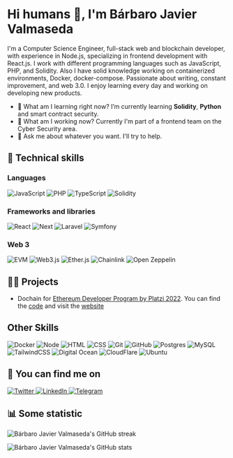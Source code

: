 # Hi humans 👋, I'm Bárbaro Javier Valmaseda

I'm a Computer Science Engineer, full-stack web and blockchain developer, with experience in Node.js, specializing in frontend development with React.js. I work with different programming languages such as JavaScript, PHP, and Solidity. Also I have solid knowledge working on containerized environments, Docker, docker-compose. Passionate about writing, constant improvement, and web 3.0. I enjoy learning every day and working on developing new products. 

- 🌱 What am I learning right now? I’m currently learning **Solidity**, **Python** and smart contract security.
- 👷 What am I working now? Currently I'm part of a frontend team on the Cyber Security area.
- 💬 Ask me about whatever you want. I'll try to help.
  


## 🎯 Technical skills
### Languages
![JavaScript][JavaScript-Badge]
![PHP][PHP-Badge]
![TypeScript][TypeScript-Badge]
![Solidity][Solidity-Badge]
### Frameworks and libraries
![React][React-Badge]
![Next][Next-Badge]
![Laravel][Laravel-badge]
![Symfony][Symfony-Badge]
### Web 3
![EVM][EVM]
![Web3.js][Web3.js]
![Ether.js][Ether.js-Badge]
![Chainlink][Chainlink]
![Open Zeppelin][OpenZeppelin]

## 👨‍💻 Projects
- Dochain for [Ethereum Developer Program by Platzi 2022][eth-dev-program-url]. You can find the [code][Dochain-repo] and visit the [website][Dochain-url]

## Other Skills
![Docker][Docker]
![Node][Node]
![HTML][HTML5]
![CSS][CSS3]
![Git][GIT]
![GitHub][GitHub]
![Postgres][Postgre-badge]
![MySQL][MySQL-Bagde]
![TailwindCSS][Tailwind-Badge]
![Digital Ocean][DigitalOcean-Badge]
![CloudFlare][Cloudflare]
![Ubuntu][Ubuntu]

## 🔗 You can find me on

  <a target="_blank" href="https://twitter.com/cubancodepath" title="cubancodepath on Twitter">
    <img src="https://img.shields.io/badge/Twitter-%231DA1F2.svg?style=for-the-badge&logo=Twitter&logoColor=white" alt="Twitter">
  </a>
  <a target="_blank" href="https://linkedin.com/in/cubancodepath" title="Bárbaro Javier Valmaseda">
    <img src="https://img.shields.io/badge/linkedin-%230077B5.svg?style=for-the-badge&logo=linkedin&logoColor=white" alt="LinkedIn">
  </a>
  <a target="_blank" href="https://t.me/cubancodepath" title="bjvalmaseda on Telegram">
    <img src="https://img.shields.io/badge/Telegram-2CA5E0?style=for-the-badge&logo=telegram&logoColor=white" alt="Telegram">
  </a>


## 📊 Some statistic
![Bárbaro Javier Valmaseda's GitHub streak][GitHub Streak]

![Bárbaro Javier Valmaseda's GitHub stats][GitHub Stats]

<!--![Bárbaro Javier Valmaseda's Top Langs][Top langs]-->


<!-- MARKDOWN LINKS & IMAGES -->
<!-- https://www.markdownguide.org/basic-syntax/#reference-style-links -->
[eth-dev-program-url]: https://platzi.com/cursos/ethereum-dev-program/
[Dochain-repo]: https://github.com/Dochain1
[Dochain-url]: https://dochain.vercel.app/
[PHP-Badge]: https://img.shields.io/badge/php-%23777BB4.svg?style=for-the-badge&logo=php&logoColor=white
[JavaScript-Badge]: https://img.shields.io/badge/javascript-%23323330.svg?style=for-the-badge&logo=javascript&logoColor=%23F7DF1E
[Solidity-Badge]: https://img.shields.io/badge/Solidity-%23363636.svg?style=for-the-badge&logo=solidity&logoColor=white
[TypeScript-Badge]: https://img.shields.io/badge/typescript-%23007ACC.svg?style=for-the-badge&logo=typescript&logoColor=white
[MySQL-Bagde]: https://img.shields.io/badge/mysql-%2300f.svg?style=for-the-badge&logo=mysql&logoColor=white
[Postgre-badge]: https://img.shields.io/badge/postgres-%23316192.svg?style=for-the-badge&logo=postgresql&logoColor=white
[React-Badge]: https://img.shields.io/badge/react-%2320232a.svg?style=for-the-badge&logo=react&logoColor=%2361DAFB
[Laravel-badge]: https://img.shields.io/badge/laravel-%23FF2D20.svg?style=for-the-badge&logo=laravel&logoColor=white
[Symfony-Badge]: https://img.shields.io/badge/symfony-%23000000.svg?style=for-the-badge&logo=symfony&logoColor=white
[DigitalOcean-Badge]: https://img.shields.io/badge/DigitalOcean-%230167ff.svg?style=for-the-badge&logo=digitalOcean&logoColor=white
[Tailwind-Badge]: https://img.shields.io/badge/tailwindcss-%2338B2AC.svg?style=for-the-badge&logo=tailwind-css&logoColor=white
[Next-Badge]: https://img.shields.io/badge/next.js-000000?style=for-the-badge&logo=nextdotjs&logoColor=white
[Ether.js-Badge]: https://img.shields.io/badge/Ethers.js-7A98FB?style=for-the-badge&logo=Ethers.js&logoColor=white
[Web3.js]:https://img.shields.io/badge/web3.js-bdbfc0?style=for-the-badge&logo=web3.js&logoColor=f06823
[Chainlink]: https://img.shields.io/badge/Chainlink-375BD2?style=for-the-badge&logo=Chainlink&logoColor=white
[OpenZeppelin]: https://img.shields.io/badge/OpenZeppelin-65aef8?&style=for-the-badge&logo=OpenZeppelin&logoColor=white
[EVM]: https://img.shields.io/badge/EVM-3C3C3D?style=for-the-badge&logo=Ethereum&logoColor=white
[PokeApi-url]: https://pokeapi.co
[Web3-url]: https://web3challenge.bjvalmaseda.xyz/
[HTML5]:https://img.shields.io/badge/html5-%23E34F26.svg?style=for-the-badge&logo=html5&logoColor=white
[CSS3]:https://img.shields.io/badge/css3-%231572B6.svg?style=for-the-badge&logo=css3&logoColor=white
[GIT]: https://img.shields.io/badge/git%20-%23F05033.svg?&style=for-the-badge&logo=git&logoColor=white
[Node]: https://img.shields.io/badge/node.js%20-%2343853D.svg?&style=for-the-badge&logo=node.js&logoColor=white
[Docker]: https://img.shields.io/badge/docker%20-%230db7ed.svg?&style=for-the-badge&logo=docker&logoColor=white
[GitHub]: https://img.shields.io/badge/github%20-%23121011.svg?&style=for-the-badge&logo=github&logoColor=white
[Cloudflare]: https://img.shields.io/badge/Cloudflare-F38020?style=for-the-badge&logo=Cloudflare&logoColor=white
[Ubuntu]: https://img.shields.io/badge/Ubuntu-E95420?style=for-the-badge&logo=ubuntu&logoColor=white

<!--GitHub Stats-->
[GitHub Streak]: https://github-readme-stats-bjvalmaseda.vercel.app//api?username=cubancodepath&theme=dark&ring=294CC6&fire=294CC6&currStreakLabel=294CC6
[GitHub Stats]: https://github-readme-stats-bjvalmaseda.vercel.app//api?username=cubancodepath&show_icons=true&count_private=true&theme=THEME_NAME&title_color=294CC6&icon_color=294CC6&text_color=9f9f9f&bg_color=151515
[Top langs]: https://github-readme-stats-bjvalmaseda.vercel.app//api/top-langs/?username=cubancodepath&layout=compact&title_color=294CC6&icon_color=294CC6&text_color=9f9f9f&bg_color=151515
